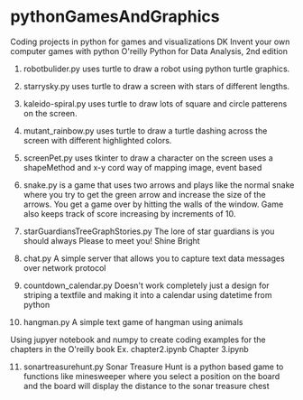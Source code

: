 # pythonGamesAndGraphics
Coding projects in python for games and visualizations DK 
Invent your own computer games with python
O'reilly Python for Data Analysis, 2nd edition

1. robotbulider.py uses turtle to draw a robot using python turtle graphics. 
2. starrysky.py uses turtle to draw a screen with stars of different lengths. 
3. kaleido-spiral.py uses turtle to draw lots of square and circle patterens on the screen.
4. mutant_rainbow.py uses turtle to draw a turtle dashing across the screen with different highlighted colors.
5. screenPet.py uses tkinter to draw a character on the screen uses a shapeMethod and x-y cord way of mapping image, event based
6. snake.py is a game that uses two arrows and plays like the normal snake where you try to get the green arrow and increase the size of the arrows. You get a game over by hitting the walls of the window. Game also keeps track of score increasing by increments of 10.
7. starGuardiansTreeGraphStories.py The lore of star guardians is you should always Please to meet you! Shine Bright
8. chat.py A simple server that allows you to capture text data messages over network protocol
9. countdown_calendar.py Doesn't work completely just a design for striping a textfile and making it into a calendar using datetime from python

10. hangman.py A simple text game of hangman using animals 
 
Using jupyer notebook and numpy to create coding examples for the chapters in the O'reilly book
Ex.
chapter2.ipynb
Chapter 3.ipynb

11. sonartreasurehunt.py Sonar Treasure Hunt is a python based game to functions like minesweeper where you select a position on the board and the board will display the distance to the sonar treasure chest 

